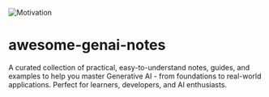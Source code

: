 ![Motivation](https://github.com/user-attachments/assets/744c854d-53fa-4e12-94b0-a4e8b4ce849e)

# awesome-genai-notes
A curated collection of practical, easy-to-understand notes, guides, and examples to help you master Generative AI - from foundations to real-world applications. Perfect for learners, developers, and AI enthusiasts.
